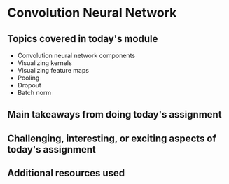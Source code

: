 # Convolution Neural Network

## Topics covered in today's module
* Convolution neural network components
* Visualizing kernels
* Visualizing feature maps
* Pooling
* Dropout
* Batch norm

## Main takeaways from doing today's assignment
<To be filled>

## Challenging, interesting, or exciting aspects of today's assignment
<To be filled>

## Additional resources used 
<To be filled>
